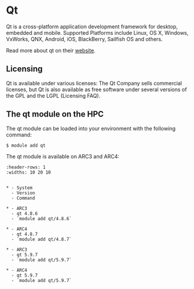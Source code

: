# Qt

Qt is a cross-platform application development framework for desktop, embedded and mobile. Supported Platforms include Linux, OS X, Windows, VxWorks, QNX, Android, iOS, BlackBerry, Sailfish OS and others.



Read more about qt on their [website](https://www.qt.io/).





## Licensing 

Qt is available under various licenses: The Qt Company sells commercial licenses, but Qt is also available as free software under several versions of the GPL and the LGPL (Licensing FAQ).



## The qt module on the HPC

The qt module can be loaded into your environment with the following command:

```bash
$ module add qt
```

The qt module is available on ARC3 and ARC4:

```{list-table}
:header-rows: 1
:widths: 10 20 10


* - System
  - Version
  - Command

* - ARC3
  - qt 4.8.6
  - `module add qt/4.8.6`

* - ARC4
  - qt 4.8.7
  - `module add qt/4.8.7`

* - ARC3
  - qt 5.9.7
  - `module add qt/5.9.7`

* - ARC4
  - qt 5.9.7
  - `module add qt/5.9.7`

```